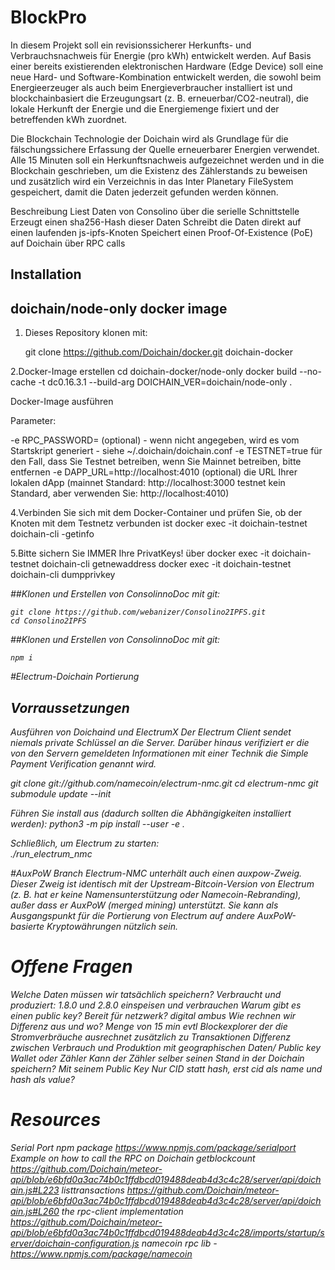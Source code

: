 # BlockPro

In diesem Projekt soll ein revisionssicherer Herkunfts- und Verbrauchsnachweis für Energie (pro 
kWh) entwickelt werden. Auf Basis einer bereits existierenden elektronischen Hardware (Edge 
Device) soll eine neue Hard- und Software-Kombination entwickelt werden, die
sowohl beim Energieerzeuger als auch beim Energieverbraucher installiert ist und 
blockchainbasiert die Erzeugungsart (z. B. erneuerbar/CO2-neutral), die lokale Herkunft der 
Energie und die Energiemenge fixiert und der betreffenden kWh zuordnet.  

Die Blockchain Technologie der Doichain wird als Grundlage für die fälschungssichere Erfassung der Quelle erneuerbarer Energien verwendet. Alle 15 Minuten soll ein Herkunftsnachweis aufgezeichnet werden und in die Blockchain geschrieben, um die Existenz des Zählerstands zu beweisen und zusätzlich wird ein Verzeichnis in das Inter Planetary FileSystem gespeichert, damit die Daten jederzeit gefunden werden können.

Beschreibung
Liest Daten von Consolino über die serielle Schnittstelle
Erzeugt einen sha256-Hash dieser Daten
Schreibt die Daten direkt auf einen laufenden js-ipfs-Knoten
Speichert einen Proof-Of-Existence (PoE) auf Doichain über RPC calls


## Installation

## doichain/node-only docker image

1. Dieses Repository klonen mit: 

    git clone https://github.com/Doichain/docker.git doichain-docker

2.Docker-Image erstellen 
cd doichain-docker/node-only
docker build --no-cache -t dc0.16.3.1 --build-arg DOICHAIN_VER=doichain/node-only .

Docker-Image ausführen

Parameter:

-e RPC_PASSWORD= (optional) - wenn nicht angegeben, wird es vom Startskript generiert - siehe ~/.doichain/doichain.conf
-e TESTNET=true für den Fall, dass Sie Testnet betreiben, wenn Sie Mainnet betreiben, bitte entfernen
-e DAPP_URL=http://localhost:4010 (optional) die URL Ihrer lokalen dApp (mainnet Standard: http://localhost:3000 testnet kein Standard, aber verwenden Sie: http://localhost:4010)

4.Verbinden Sie sich mit dem Docker-Container und prüfen Sie, ob der Knoten mit dem Testnetz verbunden ist
docker exec -it doichain-testnet doichain-cli -getinfo

5.Bitte sichern Sie IMMER Ihre PrivatKeys! über
docker exec -it doichain-testnet doichain-cli getnewaddress
docker exec -it doichain-testnet doichain-cli dumpprivkey <address>

    
##Klonen und Erstellen von ConsolinnoDoc mit git:
  
    git clone https://github.com/webanizer/Consolino2IPFS.git
    cd Consolino2IPFS
    
##Klonen und Erstellen von ConsolinnoDoc mit git:

    npm i

    
    
#Electrum-Doichain Portierung
   
## Vorraussetzungen
Ausführen von Doichaind und ElectrumX
Der Electrum Client sendet niemals private Schlüssel an die Server. Darüber hinaus verifiziert er die von den Servern gemeldeten Informationen mit einer Technik die Simple Payment Verification genannt wird.
    
  git clone git://github.com/namecoin/electrum-nmc.git
  cd electrum-nmc
  git submodule update --init
    
Führen Sie install aus (dadurch sollten die Abhängigkeiten installiert werden):
  python3 -m pip install --user -e .
    
    
Schließlich, um Electrum zu starten:  
  ./run_electrum_nmc
    
#AuxPoW Branch
Electrum-NMC unterhält auch einen auxpow-Zweig. Dieser Zweig ist identisch mit der Upstream-Bitcoin-Version von Electrum (z. B. hat er keine Namensunterstützung oder Namecoin-Rebranding), außer dass er AuxPoW (merged mining) unterstützt. Sie kann als Ausgangspunkt für die Portierung von Electrum auf andere AuxPoW-basierte Kryptowährungen nützlich sein.

    
# Offene Fragen
Welche Daten müssen wir tatsächlich speichern? Verbraucht und produziert: 1.8.0 und 2.8.0 einspeisen und verbrauchen
Warum gibt es einen public key? Bereit für netzwerk? digital ambus
Wie rechnen wir Differenz aus und wo? Menge von 15 min evtl Blockexplorer der die Stromverbräuche ausrechnet zusätzlich zu Transaktionen Differenz zwischen Verbrauch und Produktion mit geographischen Daten/ Public key Wallet oder Zähler
Kann der Zähler selber seinen Stand in der Doichain speichern? Mit seinem Public Key
Nur CID statt hash, erst cid als name und hash als value?

# Resources

Serial Port npm package https://www.npmjs.com/package/serialport
Example on how to call the RPC on Doichain
getblockcount https://github.com/Doichain/meteor-api/blob/e6bfd0a3ac74b0c1ffdbcd019488deab4d3c4c28/server/api/doichain.js#L223
listtransactions https://github.com/Doichain/meteor-api/blob/e6bfd0a3ac74b0c1ffdbcd019488deab4d3c4c28/server/api/doichain.js#L260
the rpc-client implementation https://github.com/Doichain/meteor-api/blob/e6bfd0a3ac74b0c1ffdbcd019488deab4d3c4c28/imports/startup/server/doichain-configuration.js
namecoin rpc lib - https://www.npmjs.com/package/namecoin
   












